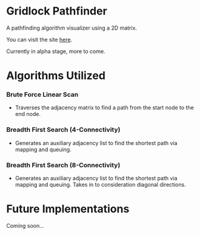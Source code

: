 # Gridlock Pathfinder

A pathfinding algorithm visualizer using a 2D matrix.

You can visit the site [here](https://serene-citadel-76223.herokuapp.com/ "Gridlock Pathfinder").

Currently in alpha stage, more to come.

# Algorithms Utilized

### Brute Force Linear Scan

- Traverses the adjacency matrix to find a path from the start node to the end node.

### Breadth First Search (4-Connectivity)

- Generates an auxiliary adjacency list to find the shortest path via mapping and queuing.

### Breadth First Search (8-Connectivity)

- Generates an auxiliary adjacency list to find the shortest path via mapping and queuing. Takes in to consideration diagonal directions.

# Future Implementations

Coming soon...